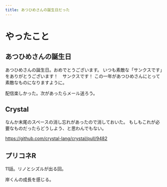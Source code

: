 ```yaml
---
title: あつひめさんの誕生日だった
---
```


# やったこと

## あつひめさんの誕生日

あつひめさんの誕生日。おめでとうございます。
いつも素敵な「サンクスです」をありがとうございます！　サンクスです！
この一年があつひめさんにとって素敵なものになりますように。

配信楽しかった。次があったらメール送ろう。

## Crystal

なんか末尾のスペースの消し忘れがあったので消しておいた。
もしもこれが必要なものだったらどうしよう、と思わんでもない。

<https://github.com/crystal-lang/crystal/pull/9482>

## プリコネR

11話。リノとシズルが出る回。

岸くんの成長を感じる。
